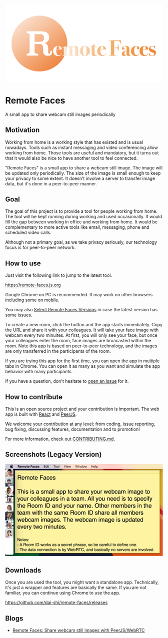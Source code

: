 ![logo](images/logo.png)

# Remote Faces

A small app to share webcam still images periodically

## Motivation

Working from home is a working style that has existed
and is usual nowadays.
Tools such as instant messaging and video conferencing
allow working from home.
Those tools are useful and mandatory, but it turns out that
it would also be nice to have another tool to feel connected.

"Remote Faces" is a small app to share a webcam still image.
The image will be updated only periodically.
The size of the image is small enough to keep your privacy to some extent.
It doesn't involve a server to transfer image data,
but it's done in a peer-to-peer manner.

## Goal

The goal of this project is to provide a tool for people working from home.
The tool will be kept running during working and used occasionally.
It would fill the gap between working in office and working from home.
It would be complementary to more active tools like email,
messaging, phone and scheduled video calls.

Although not a primary goal, as we take privacy seriously,
our technology focus is for peer-to-peer network.

## How to use

Just visit the following link to jump to the latest tool.

<https://remote-faces.js.org>

Google Chrome on PC is recommended.
It may work on other browsers including some on mobile.

You may also [Select Remote Faces Versions](https://dai-shi.github.io/remote-faces/tools/select.html) in case the latest version has some issues.

To create a new room, click the button and the app starts immediately.
Copy the URL and share it with your colleagues.
It will take your face image with webcam every two minuites.
At first, you will only see your face,
but once your colleagues enter the room,
face images are broacasted within the room.
Note this app is based on peer-to-peer technology,
and the images are only transferred in the participants of the room.

If you are trying this app for the first time,
you can open the app in multiple tabs in Chrome.
You can open it as many as you want and simulate
the app behavior with many participants.

If you have a question, don't hesitate to
[open an issue](https://github.com/dai-shi/remote-faces/issues/new/choose)
for it.

## How to contribute

This is an open source project and your contribution is important.
The web app is built with [React](https://reactjs.org) and
[PeerJS](https://peerjs.com).

We welcome your contribution at any level; from coding,
issue reporting, bug fixing, discussing features, documentation
and to promotion!

For more information, check out [CONTRIBUTING.md](./CONTRIBUTING.md).

## Screenshots (Legacy Version)

![screenshot](images/screen01.png)

## Downloads

Once you are used the tool, you might want a standalone app.
Technically, it's just a wrapper and features are basically the same.
If you are not familiar, you can continue using Chrome to use the app.

<https://github.com/dai-shi/remote-faces/releases>

## Blogs

- [Remote Faces: Share webcam still images with PeerJS/WebRTC](https://medium.com/@dai_shi/remote-faces-share-webcam-still-images-with-peerjs-webrtc-a7ed5fe11e49)
